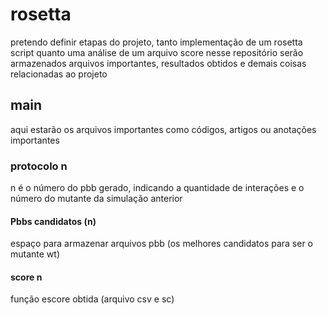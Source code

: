 # rosetta
pretendo definir etapas do projeto, tanto implementação de um rosetta script quanto uma análise de um arquivo score
nesse repositório serão armazenados arquivos importantes, resultados obtidos e demais coisas relacionadas ao projeto 
## main
aqui estarão os arquivos importantes como  códigos, artigos ou anotações importantes
### protocolo n
n é o número do pbb gerado, indicando a quantidade de interações e o número do mutante da simulação anterior 
#### Pbbs candidatos (n)
espaço para armazenar arquivos pbb (os melhores candidatos para ser o mutante wt)
#### score n
função escore obtida (arquivo csv e sc)

 

